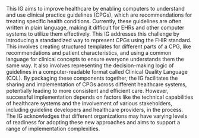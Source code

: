 This IG aims to improve healthcare by enabling computers to understand and use clinical practice guidelines (CPGs), which are recommendations for treating specific health conditions. Currently, these guidelines are often written in plain language, making it difficult for EHRs and other computer systems to utilize them effectively. This IG addresses this challenge by introducing a standardized way to represent CPGs using the FHIR standard. This involves creating structured templates for different parts of a CPG, like recommendations and patient characteristics, and using a common language for clinical concepts to ensure everyone understands them the same way. It also involves representing the decision-making logic of guidelines in a computer-readable format called Clinical Quality Language (CQL). By packaging these components together, the IG facilitates the sharing and implementation of CPGs across different healthcare systems, potentially leading to more consistent and efficient care. However, successful implementation depends on factors like the technical capabilities of healthcare systems and the involvement of various stakeholders, including guideline developers and healthcare providers, in the process. The IG acknowledges that different organizations may have varying levels of readiness for adopting these new approaches and aims to support a range of implementation complexities. 
